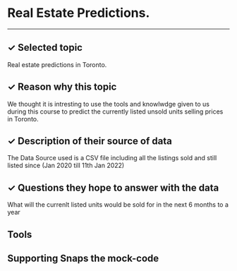 # Real Estate Predictions.
-----

✓ Selected topic
---
Real estate predictions in Toronto.

✓ Reason why this topic
---
We thought it is intresting to use the tools and knowlwdge given to us during this course to predict the currently listed unsold units selling prices in Toronto. 

✓ Description of their source of data
---
The Data Source used is a CSV file including all the listings sold and still listed since (Jan 2020 till 11th Jan 2022)

✓ Questions they hope to answer with the data
---
What will the currenlt listed units would be sold for in the next 6 months to a year

Tools
---


Supporting Snaps the mock-code
---
